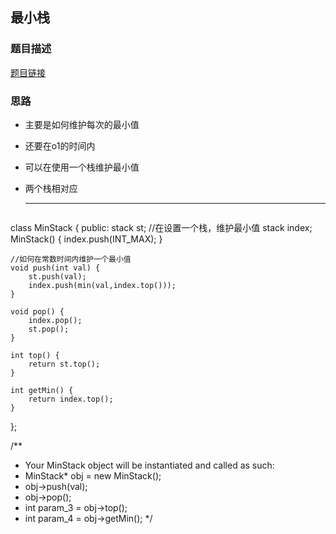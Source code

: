 ## 最小栈

### 题目描述

[题目链接](https://leetcode.cn/problems/min-stack/description/)


### 思路

- 主要是如何维护每次的最小值
- 还要在o1的时间内
- 可以在使用一个栈维护最小值
- 两个栈相对应

  ---

  ```
class MinStack {
public:
    stack<int> st;
    //在设置一个栈，维护最小值
    stack<int> index;
    MinStack() {
        index.push(INT_MAX);
    }
  
    
    //如何在常数时间内维护一个最小值
    void push(int val) {
        st.push(val);
        index.push(min(val,index.top()));
    }
    
    void pop() {
        index.pop();
        st.pop();
    }
    
    int top() {
        return st.top();
    }
    
    int getMin() {
        return index.top();
    }
};

/**
 * Your MinStack object will be instantiated and called as such:
 * MinStack* obj = new MinStack();
 * obj->push(val);
 * obj->pop();
 * int param_3 = obj->top();
 * int param_4 = obj->getMin();
 */

  ```
